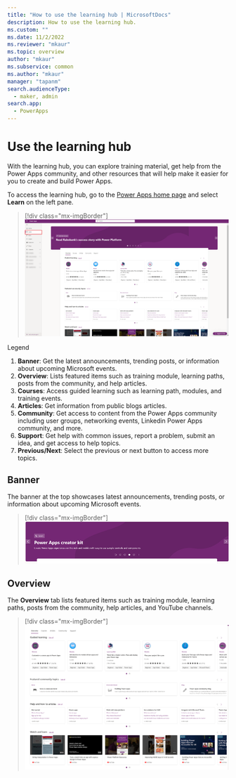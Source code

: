 ```yaml
---
title: "How to use the learning hub | MicrosoftDocs"
description: How to use the learning hub. 
ms.custom: ""
ms.date: 11/2/2022
ms.reviewer: "mkaur"
ms.topic: overview
author: "mkaur"
ms.subservice: common
ms.author: "mkaur"
manager: "tapanm"
search.audienceType: 
  - maker, admin
search.app: 
  - PowerApps
---
```


# Use the learning hub

With the learning hub, you can explore training material, get help from the Power Apps community, and other resources that will help make it easier for you to create and build Power Apps.

To access the learning hub, go to the [Power Apps home page](https://make.powerapps.com) and select **Learn** on the left pane.

> [!div class="mx-imgBorder"] 
> ![How to use the learning hub.](media/learn/learn-hub.png "How to use the learning hub") 


Legend

1. **Banner**: Get the latest announcements, trending posts, or information about upcoming Microsoft events. 
2. **Overview**: Lists featured items such as training module, learning paths, posts from the community, and help articles.
3. **Courses**: Access guided learning such as learning path, modules, and training events. 
4. **Articles**: Get information from public blogs articles.
5. **Community**: Get access to content from the Power Apps community including user groups, networking events, Linkedin Power Apps community, and more. 
6. **Support**: Get help with common issues, report a problem, submit an idea, and get access to help topics.
7. **Previous/Next**: Select the previous or next button to access more topics.


## Banner

The banner at the top showcases latest announcements, trending posts, or information about upcoming Microsoft events. 


> [!div class="mx-imgBorder"] 
> ![Banner for the learning hub.](media/learn/learn-banner.png "Banner for learning hub") 

## Overview

The **Overview** tab lists featured items such as training module, learning paths, posts from the community,  help articles, and YouTube channels.

> [!div class="mx-imgBorder"] 
> ![Overview tab.](media/learn/overview-tab.png "Overview tab") 


